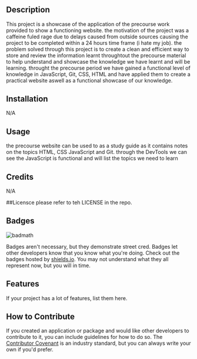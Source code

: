 # <Prework Study Guide Webpage>

## Description

This project is a showcase of the application of the precourse work provided to show a functioning website. the motivation of the project was a caffeine fuled rage due to delays caused from outside sources causing the project to be completed within a 24 hours time frame (i hate my job). the problem solved through this project is to create a clean and efficient way to store and review the information learnt throughtout the precourse material to help understand and showcase the knowledge we have learnt and will be learning. throught the precourse period we have gained a functional level of knowledge in JavaScript, Git, CSS, HTML and have applied them to create a practical website aswell as a functional showcase of our knowledge.


## Installation

N/A
## Usage

the precourse website can be used to as a study guide as it contains notes on the topics HTML, CSS JavaScript and Git. through the DevTools we can see the JavaScript is functional and will list the topics we need to learn

## Credits

N/A

##Licensce
please refer to teh LICENSE in the repo.
## Badges

![badmath](https://img.shields.io/github/languages/top/nielsenjared/badmath)

Badges aren't necessary, but they demonstrate street cred. Badges let other developers know that you know what you're doing. Check out the badges hosted by [shields.io](https://shields.io/). You may not understand what they all represent now, but you will in time.

## Features

If your project has a lot of features, list them here.

## How to Contribute

If you created an application or package and would like other developers to contribute to it, you can include guidelines for how to do so. The [Contributor Covenant](https://www.contributor-covenant.org/) is an industry standard, but you can always write your own if you'd prefer.
